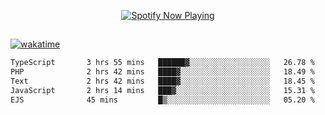 

<p align="center">
  <a href="https://open.spotify.com/user/31ljmyymhthokwewwcd6dsdmvprm" target="_blank"><img src="https://novatorem-psi-rosy.vercel.app/api/spotify" alt="Spotify Now Playing"/></a>
</p>

##

[![wakatime](https://wakatime.com/badge/user/87646243-158a-4241-a3cb-668e1fa2dbb8.svg)](https://wakatime.com/@87646243-158a-4241-a3cb-668e1fa2dbb8)
<!--START_SECTION:waka-->

```txt
TypeScript       3 hrs 55 mins   ██████▓░░░░░░░░░░░░░░░░░░   26.78 %
PHP              2 hrs 42 mins   ████▓░░░░░░░░░░░░░░░░░░░░   18.49 %
Text             2 hrs 42 mins   ████▓░░░░░░░░░░░░░░░░░░░░   18.45 %
JavaScript       2 hrs 14 mins   ███▓░░░░░░░░░░░░░░░░░░░░░   15.31 %
EJS              45 mins         █▒░░░░░░░░░░░░░░░░░░░░░░░   05.20 %
```

<!--END_SECTION:waka-->
